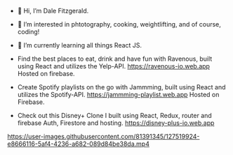 - 👋 Hi, I’m Dale Fitzgerald.
- 👀 I’m interested in phtotography, cooking, weightlifting, and of course, coding!
- 🌱 I’m currently learning all things React JS.

- Find the best places to eat, drink and have fun with Ravenous, built using React and utilizes the Yelp-API. https://ravenous-io.web.app  Hosted on firebase.
- Create Spotify playlists on the go with Jammming, built using React and utilizes the Spotify-API. https://jammming-playlist.web.app  Hosted on Firebase.
- Check out this Disney+ Clone I built using React, Redux, router and firebase Auth, Firestore and hosting. https://disney-plus-io.web.app



https://user-images.githubusercontent.com/81391345/127519924-e8666116-5af4-4236-a682-089d84be38da.mp4




<!---
DaleFitzgerald/DaleFitzgerald is a ✨ special ✨ repository because its `README.md` (this file) appears on your GitHub profile.
You can click the Preview link to take a look at your changes.
--->
